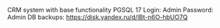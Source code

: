 CRM system with base functionality
PGSQL 17
Login: Admin
Password: Admin
DB backups: https://disk.yandex.ru/d/lBt-n6O-hbUO7Q
